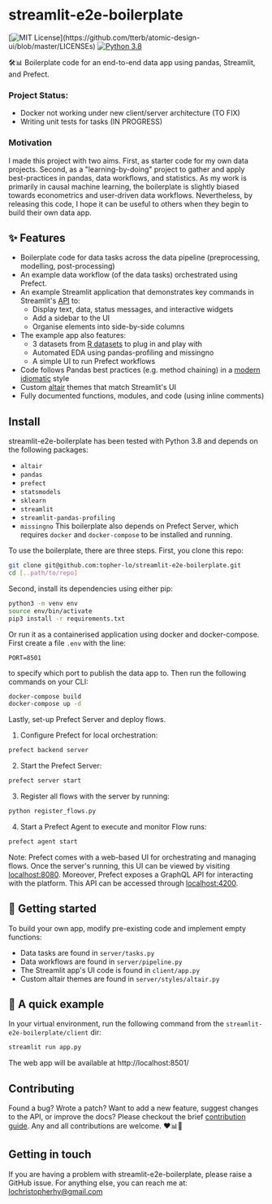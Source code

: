 # streamlit-e2e-boilerplate
[![MIT License](https://img.shields.io/apm/l/atomic-design-ui.svg?)](https://github.com/tterb/atomic-design-ui/blob/master/LICENSEs)
[![Python 3.8](https://img.shields.io/badge/python-3.8-blue.svg)](https://www.python.org/downloads/)

🛠️📊 Boilerplate code for an end-to-end data app using pandas, Streamlit, and Prefect.

### Project Status:
- Docker not working under new client/server architecture (TO FIX)
- Writing unit tests for tasks (IN PROGRESS)

### Motivation
I made this project with two aims. First, as starter code for my own data projects. Second, as a "learning-by-doing" project to gather and apply best-practices in pandas, data workflows, and statistics. As my work is primarily in causal machine learning, the boilerplate is slightly biased towards econometrics and user-driven data workflows. Nevertheless, by releasing this code, I hope it can be useful to others when they begin to build their own data app.

## ✨ Features
- Boilerplate code for data tasks across the data pipeline (preprocessing, modelling, post-processing)
- An example data workflow (of the data tasks) orchestrated using Prefect.
- An example Streamlit application that demonstrates key commands in Streamlit's [API](https://docs.streamlit.io/en/stable/api.html#display-interactive-widgets) to:
    - Display text, data, status messages, and interactive widgets
    - Add a sidebar to the UI
    - Organise elements into side-by-side columns
- The example app also features:
    - 3 datasets from [R datasets](https://vincentarelbundock.github.io/Rdatasets/index.html) to plug in and play with
    - Automated EDA using pandas-profiling and missingno
    - A simple UI to run Prefect workflows
- Code follows Pandas best practices (e.g. method chaining) in a [modern idiomatic](https://tomaugspurger.github.io/modern-1-intro) style
- Custom [altair](https://altair-viz.github.io/) themes that match Streamlit's UI
- Fully documented functions, modules, and code (using inline comments)

## Install
streamlit-e2e-boilerplate has been tested with Python 3.8 and depends on the following packages:
- `altair`
- `pandas`
- `prefect`
- `statsmodels`
- `sklearn`
- `streamlit`
- `streamlit-pandas-profiling`
- `missingno`
This boilerplate also depends on Prefect Server, which requires `docker` and `docker-compose` to be installed and running.

To use the boilerplate, there are three steps. First, you clone this repo:
```bash
git clone git@github.com:topher-lo/streamlit-e2e-boilerplate.git
cd [..path/to/repo]
```
Second, install its dependencies using either pip:
```bash
python3 -m venv env
source env/bin/activate
pip3 install -r requirements.txt
```
Or run it as a containerised application using docker and docker-compose.
First create a file `.env` with the line:
```
PORT=8501
```
to specify which port to publish the data app to.
Then run the following commands on your CLI:
```bash
docker-compose build
docker-compose up -d
```
Lastly, set-up Prefect Server and deploy flows.
1. Configure Prefect for local orchestration:
```bash
prefect backend server
```
2. Start the Prefect Server:
```bash
prefect server start
```
3. Register all flows with the server by running:
```bash
python register_flows.py
```
4. Start a Prefect Agent to execute and monitor Flow runs:
```bash
prefect agent start
```
Note: Prefect comes with a web-based UI for orchestrating and managing flows.
Once the server's running, this UI can be viewed by visiting [localhost:8080](http://localhost:8080).
Moreover, Prefect exposes a GraphQL API for interacting with the platform.
This API can be accessed through [localhost:4200](http://localhost:4200).


## 🏁 Getting started
To build your own app, modify pre-existing code and implement empty functions:
- Data tasks are found in `server/tasks.py`
- Data workflows are found in `server/pipeline.py`
- The Streamlit app's UI code is found in `client/app.py`
- Custom altair themes are found in `server/styles/altair.py`

## 🚀 A quick example
In your virtual environment, run the following command from the `streamlit-e2e-boilerplate/client` dir:
```bash
streamlit run app.py
```
The web app will be available at http://localhost:8501/

## Contributing
Found a bug? Wrote a patch? Want to add a new feature, suggest changes to the API, or improve the docs? Please checkout the brief [contribution guide](https://github.com/topher-lo/streamlit-e2e-boilerplate/blob/main/CONTRIBUTING.md). Any and all contributions are welcome. ❤️📊🙌

## Getting in touch
If you are having a problem with streamlit-e2e-boilerplate, please raise a GitHub issue. For anything else, you can reach me at: lochristopherhy@gmail.com
